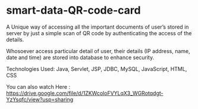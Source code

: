 # smart-data-QR-code-card
A Unique way of accessing all the important documents of user’s stored in server by just a simple scan of QR code by authenticating the access of the details.

Whosoever access particular detail of user, their details (IP address, name, date and time) are stored into database to enhance security.

Technologies Used: Java, Servlet, JSP, JDBC, MySQL, JavaScript, HTML, CSS

You can also watch Here : https://drive.google.com/file/d/1ZKWcoloFVYLqX3_WGRotqdgt-YzYsqfc/view?usp=sharing
